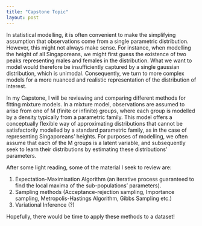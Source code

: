 ```yaml
---
title: "Capstone Topic"
layout: post
---
```


In statistical modelling, it is often convenient to make the simplifying assumption that observations come from a single parametric distribution. However, this might not always make sense. For instance, when modelling the height of all Singaporeans, we might first guess the existence of two peaks representing males and females in the distribution. What we want to model would therefore be insufficiently captured by a single gaussian distribution, which is unimodal. Consequently, we turn to more complex models for a more nuanced and realistic representation of the distribution of interest.

In my Capstone, I will be reviewing and comparing different methods for fitting mixture models. In a mixture model, observations are assumed to arise from one of M (finite or infinite) groups, where each group is modelled by a density typically from a parametric family. This model offers a conceptually flexible way of approximating distributions that cannot be satisfactorily modelled by a standard parametric family, as in the case of representing Singaporeans’ heights. For purposes of modelling, we often assume that each of the M groups is a latent variable, and subsequently seek to learn their distributions by estimating these distributions’ parameters. 

After some light reading, some of the material I seek to review are:
1. Expectation-Maximisation Algorithm (an iterative process guaranteed to find the local maxima of the sub-populations’ parameters).
2. Sampling methods (Acceptance-rejection sampling, Importance sampling, Metropolis-Hastings Algorithm, Gibbs Sampling etc.)
3. Variational Inference (?) 

Hopefully, there would be time to apply these methods to a dataset!  




